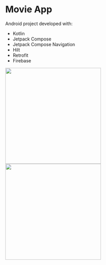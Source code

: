 # Movie App

Android project developed with:

- Kotlin
- Jetpack Compose
- Jetpack Compose Navigation
- Hilt
- Retrofit
- Firebase

<img src="https://github.com/user-attachments/assets/78d9d7be-60b1-46b2-8f71-4d778e3bcf77" width="300"/>
<img src="https://github.com/user-attachments/assets/fc5a7577-6ec6-4194-9d49-d3a539082e45" width="300"/>
